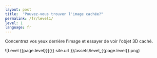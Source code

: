 ```yaml
---
layout: post
title:  "Pouvez-vous trouver l'image cachée?"
permalink: /fr/level1/
level: 1
language: fr
---
```

Concentrez vos yeux derrière l'image et essayer de voir l'objet 3D caché.

![Level {{page.level}}]({{ site.url }}/assets/level_{{page.level}}.png)